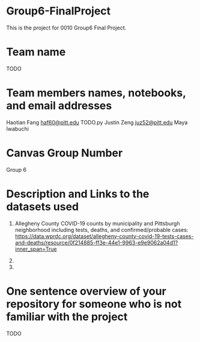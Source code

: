 # Group6-FinalProject
This is the project for 0010 Group6 Final Project.

# Team name
TODO

# Team members names, notebooks, and email addresses
Haotian Fang haf60@pitt.edu TODO.py
Justin Zeng juz52@pitt.edu
Maya Iwabuchi 

# Canvas Group Number
Group 6

# Description and Links to the datasets used
1. Allegheny County COVID-19 counts by municipality and Pittsburgh neighborhood including tests, deaths, and confirmed/probable cases:
https://data.wprdc.org/dataset/allegheny-county-covid-19-tests-cases-and-deaths/resource/0f214885-ff3e-44e1-9963-e9e9062a04d1?inner_span=True

2. 

3.

# One sentence overview of your repository for someone who is not familiar with the project
TODO
